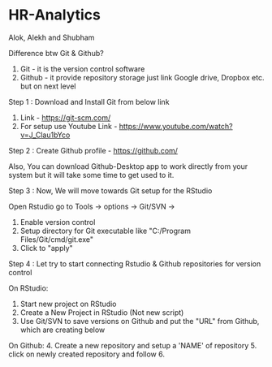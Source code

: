 # HR-Analytics

Alok, Alekh and Shubham

Difference btw Git & Github?
1. Git - it is the version control software
2. Github - it provide repository storage just link Google drive, Dropbox etc. but on next level

Step 1 : Download and Install Git from below link
1. Link - https://git-scm.com/
2. For setup use Youtube Link - https://www.youtube.com/watch?v=J_Clau1bYco

Step 2 : Create Github profile - https://github.com/

Also, You can download Github-Desktop app to work directly from your system but it will take some time to get used to it.

Step 3 : Now, We will move towards Git setup for the RStudio

Open Rstudio 
go to Tools -> options -> Git/SVN -> 

1. Enable version control
2. Setup directory for Git executable like "C:/Program Files/Git/cmd/git.exe"
3. Click to "apply"

Step 4 : Let try to start connecting Rstudio & Github repositories for version control

On RStudio:
1. Start new project on RStudio
2. Create a New Project in RStudio (Not new script)
3. Use Git/SVN to save versions on Github and put the "URL" from Github, which are creating below

On Github:
4. Create a new repository and setup a 'NAME' of repository
5. click on newly created repository and follow
6. 


